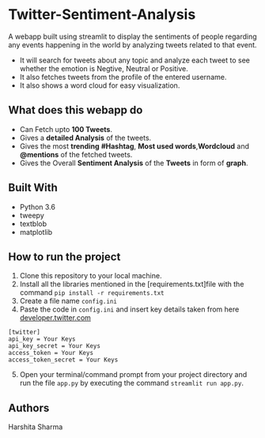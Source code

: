 # Twitter-Sentiment-Analysis
A webapp built using streamlit to display the sentiments of people regarding any events happening in the world by analyzing tweets related to that event. 

- It will search for tweets about any topic and analyze each tweet to see whether the emotion is Negtive, Neutral or Positive. 
- It also fetches tweets from the profile of the entered username.
- It also shows a word cloud for easy visualization.

## What does this webapp do
- Can Fetch upto **100 Tweets**.
- Gives a **detailed Analysis** of the tweets.
- Gives the most **trending** **#Hashtag**, **Most used words**,**Wordcloud** and **@mentions** of the fetched tweets.
- Gives the Overall **Sentiment Analysis** of the **Tweets** in form of **graph**.

## Built With

* Python 3.6
* tweepy
* textblob
* matplotlib

## How to run the project

1. Clone this repository to your local machine.
2. Install all the libraries mentioned in the [requirements.txt]file with the command `pip install -r requirements.txt`
3. Create a file name `config.ini`
4. Paste the code in `config.ini` and insert key details taken from here [developer.twitter.com](https://developer.twitter.com/en)
```
[twitter]
api_key = Your Keys
api_key_secret = Your Keys
access_token = Your Keys
access_token_secret = Your Keys
```
5. Open your terminal/command prompt from your project directory and run the file `app.py` by executing the command `streamlit run app.py`.

## Authors

Harshita Sharma
